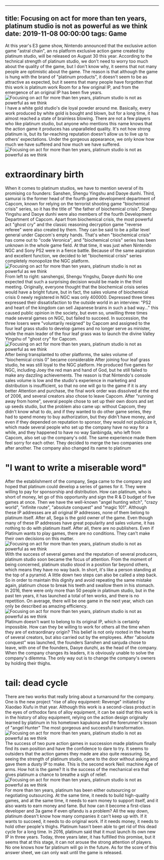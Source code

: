 
---
title: Focusing on act for more than ten years, platinum studio is not as powerful as we think
date: 2019-11-08 00:00:00
tags:  Game
---
At this year's E3 game show, Nintendo announced that the exclusive action game "astral chain", an ns platform exclusive action game created by platinum studio, will be released on August 30 this year. According to the technical strength of platinum studio, we don't need to worry too much about the quality of the game, but I don't know why, it seems that not many people are optimistic about the game. The reason is that although the game is hung with the brand of "platinum products", it doesn't seem to be as attractive as expected, but it seems that many people have forgotten that this work is platinum work Room for a few original IP, and from the emergence of an original IP has been five years.
![Focusing on act for more than ten years, platinum studio is not as powerful as we think](7671511290c246f697ec3d74afaf03d5.jpg)
I have a white gold studio's die loyal powder around me. Basically, every work produced by white gold is bought and blown, but for a long time, it has almost reached a state of brainless blowing. There are not a few players who like platinum studio, but anyone who mentions this name knows that the action game it produces has unparalleled quality. It's not how strong platinum is, but its far-reaching reputation doesn't allow us to live up to others' expectations. Under the gorgeous appearance, we only know how much we have suffered and how much we have suffered.
![Focusing on act for more than ten years, platinum studio is not as powerful as we think](68d631f341db47bd82bfab511c18fb1a.jpg)
#  extraordinary birth
When it comes to platinum studios, we have to mention several of its promising co founders: Sanshen, Shengu Yingshu and Daoye dunhi. Third, samurai is the former head of the fourth game development department of Capcom, known for relying on the terrorist shooting game "biochemical crisis" series, so it has the title of "the father of biochemical crisis". Shengu Yingshu and Daoye dunhi were also members of the fourth Development Department of Capcom. Apart from biochemical crisis, the most powerful act "ghost cry" and the classic reasoning decryption game "reverse referee" were also created by them. They can be said to be a pillar level general under Capcom's empty hands.
That's when "biochemical crisis" has come out to "code Veronica", and "biochemical crisis" series has been unknown in the whole game field. At that time, it was just when Nintendo NGC and Sony PS2 were in a fierce battle. Because of the same aspiration and excellent function, we decided to let "biochemical crisis" series completely monopolize the NGC platform.
![Focusing on act for more than ten years, platinum studio is not as powerful as we think](d50c666b29dd4979884517fed720362a.jpg)
From left to right: sanshengsi, Shengu Yingshu, Daoye dunhi
No one expected that such a surprising decision would be made in the third meeting. Originally, everyone thought that the biochemical crisis series would have a bright future, but in fact, the sales volume of biochemical crisis 0 newly registered in NGC was only 400000. Depressed three times expressed their dissatisfaction to the outside world in an interview: "PS2 and heart of the kingdom can sell Japanese brains in such a bad way..." this caused public opinion in the society, but even so, unwilling three times made several games on NGC, but failed to succeed. In succession, the three losers were "voluntarily resigned" by Capcom and assigned to the four leaf grass studio to develop games and no longer serve as minister, while the main leader of the four leaf grass was to launch the divine Valley Yingshu of "ghost cry" for Capcom.
![Focusing on act for more than ten years, platinum studio is not as powerful as we think](139b7bc4fc1848c9a40bcebbbcdda79b.jpg)
After being transplanted to other platforms, the sales volume of "biochemical crisis 0" became considerable
After joining four leaf grass studio, he was still loyal to the NGC platform. He produced five games for NGC, including Joey the red man and hand of God, but he still failed to make any dazzling achievements. The reason is that Nintendo's console sales volume is low and the studio's experience in marketing and distribution is insufficient, so that no one will go to the game if it is any better Attention and purchase, the final work order was dissolved at the end of 2006, and several creators also chose to leave Capcom.
After "running away from home", several people chose to set up their own doors and set up seeds studio, but the problem also came up: without Capcom, they didn't know what to do, and if they wanted to do other game series, they had to spend money to buy authorization, but they didn't have money, and even if they depended on reputation to sponsor, they would not publicize it, which made several people who set up the company have no way for a while, and they happened to have no way Sanbingda, who left from Capcom, also set up the company's odd. The same experience made them feel sorry for each other. They decided to merge the two companies one after another. The company also changed its name to platinum
#  "I want to write a miserable word"
After the establishment of the company, Sega came to the company and hoped that platinum could develop a series of games for it. They were willing to pay for sponsorship and distribution. How can platinum, who is short of money, let go of this opportunity and sign the R & D budget of five games at once. Then we have the well-known "angel hunting witch", "crazy world", "infinite route", "absolute conquest" and "magic 101". Although these IP addresses are all original IP addresses, none of them belong to platinum itself. After all, Sega is the gold owner of the game. Even though many of these IP addresses have great popularity and sales volume, it has nothing to do with platinum itself. After all, there are no publishers. Even if Platinum wants to play games, there are no conditions. They can't make their own decisions on this matter.
![Focusing on act for more than ten years, platinum studio is not as powerful as we think](fb0f79c84aa34af99ecda786e7260592.jpg)
With the success of several games and the reputation of several producers, platinum studio soon became the focus of attention. From the moment of being concerned, platinum studio stood in a position far beyond others, which means they have no way back. In short, it's like a person standing at the top of a pyramid. A little down two steps can also be called a step back. So in order to maintain this dignity and avoid repeating the same mistake again, platinum chose to break his teeth and swallow them in his stomach. In 2016, there were only more than 50 people in platinum studio, but in the past ten years, it has launched a total of ten works, and there is no repetition. On average, there will be one game in the next year, which can only be described as amazing efficiency.
![Focusing on act for more than ten years, platinum studio is not as powerful as we think](352c276c91c245e28167cdd8bbd02faf.jpg)
Platinum doesn't want to belong to its original IP, which is certainly impossible. How can they be willing to work for others all the time when they are of extraordinary origin? This belief is not only rooted in the hearts of several creators, but also carried out by the employees. After "absolute conquest" was launched, the founders Sanshen and sanjuda chose to leave, with one of the founders, Daoye dunzhi, as the head of the company. When the company changes its leaders, it is obviously unable to solve the company's dilemma. The only way out is to change the company's owners by holding their thighs.
#  tail: dead cycle
There are two works that really bring about a turnaround for the company. One is the new project "rise of alloy equipment: Revenge" initiated by Xiaodao Xiufu in that year. Although this work is a second-class product in the eyes of orthodox fans of alloy equipment, it can be said that this work is in the history of alloy equipment, relying on the action design originally learned by platinum in his hometown kapukona and the forerunner's lesson of "angel Hunter" The most gorgeous and successful transformation.
![Focusing on act for more than ten years, platinum studio is not as powerful as we think](dc4c1c4e66e448a8beb2d86f3a436f60.jpg)
The success of two pure action games in succession made platinum finally find its own position and have the confidence to dare to try. It seems to outsiders that the action games they made are also quite reassuring. Se, seeing the strength of platinum studio, came to the door without asking and gave them a dusty IP to make. This is the second work Neil: machine Age of arms. How hot is the game? It is the success of the mechanical era that gives platinum a chance to breathe a sigh of relief.
![Focusing on act for more than ten years, platinum studio is not as powerful as we think](35cd5ff026b245f4a3ecb4ed35d345cc.jpg)
For more than ten years, platinum has been either outsourcing or negotiating outsourcing. At the same time, it needs to build high-quality games, and at the same time, it needs to earn money to support itself, and it also wants to earn money and fame. But how can it become a first-class developer and 3a game if even qifandu is a problem? All the way down, platinum doesn't know how many companies it can't keep up with. If it wants to succeed, it needs to do original work. If it needs money, it needs to hold other people's thighs. Platinum hasn't been able to get rid of this dead cycle for a long time.
In 2016, platinum said that it must launch its own new IP in three years. Today, three years later, it has fulfilled this promise, but it seems that at this stage, it can not arouse the strong attention of players. No one knows how far platinum will go in the future. As for the score of this answer sheet, we can only wait until the game is released.